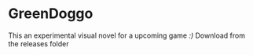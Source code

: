 # GreenDoggo

This an experimental visual novel for a upcoming game *:)*
Download from the releases folder